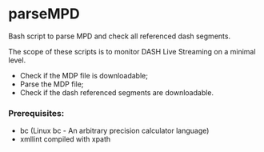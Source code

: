 # parseMPD
Bash script to parse MPD and check all referenced dash segments.

The scope of these scripts is to monitor DASH Live Streaming on a minimal level.
 - Check if the MDP file is downloadable;
 - Parse the MDP file;
 - Check if the dash referenced segments are downloadable.
 
 <h3>Prerequisites:</h3>
 
 - bc (Linux bc - An arbitrary precision calculator language) </br>
 - xmllint compiled with xpath

